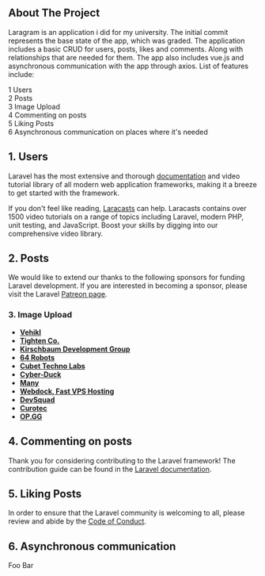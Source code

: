 ## About The Project

Laragram is an application i did for my university. The initial commit represents the base state of the app, which was graded. The application includes a basic CRUD for users, posts, likes and comments. Along with relationships that are needed for them. The app also includes vue.js and asynchronous communication with the app through axios. List of features include: 

1 Users  
2 Posts  
3 Image Upload  
4 Commenting on posts  
5 Liking Posts  
6 Asynchronous communication on places where it's needed  

## 1. Users

Laravel has the most extensive and thorough [documentation](https://laravel.com/docs) and video tutorial library of all modern web application frameworks, making it a breeze to get started with the framework.

If you don't feel like reading, [Laracasts](https://laracasts.com) can help. Laracasts contains over 1500 video tutorials on a range of topics including Laravel, modern PHP, unit testing, and JavaScript. Boost your skills by digging into our comprehensive video library.

## 2. Posts

We would like to extend our thanks to the following sponsors for funding Laravel development. If you are interested in becoming a sponsor, please visit the Laravel [Patreon page](https://patreon.com/taylorotwell).

### 3. Image Upload

- **[Vehikl](https://vehikl.com/)**
- **[Tighten Co.](https://tighten.co)**
- **[Kirschbaum Development Group](https://kirschbaumdevelopment.com)**
- **[64 Robots](https://64robots.com)**
- **[Cubet Techno Labs](https://cubettech.com)**
- **[Cyber-Duck](https://cyber-duck.co.uk)**
- **[Many](https://www.many.co.uk)**
- **[Webdock, Fast VPS Hosting](https://www.webdock.io/en)**
- **[DevSquad](https://devsquad.com)**
- **[Curotec](https://www.curotec.com/)**
- **[OP.GG](https://op.gg)**

## 4. Commenting on posts

Thank you for considering contributing to the Laravel framework! The contribution guide can be found in the [Laravel documentation](https://laravel.com/docs/contributions).

## 5. Liking Posts

In order to ensure that the Laravel community is welcoming to all, please review and abide by the [Code of Conduct](https://laravel.com/docs/contributions#code-of-conduct).

## 6. Asynchronous communication

Foo Bar
